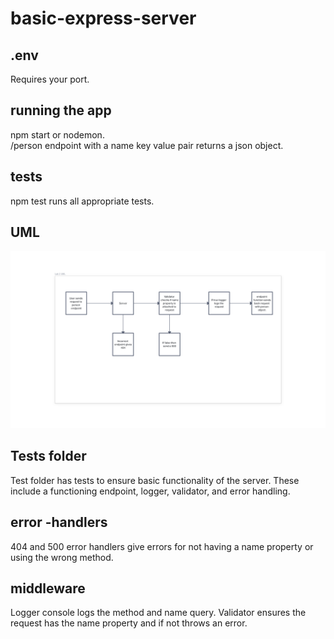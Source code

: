 # basic-express-server 

## .env 

Requires your port.  

## running the app  

npm start or nodemon.  
/person endpoint with a name key value pair returns a json object.

## tests  

npm test runs all appropriate tests.

## UML  

![Whiteboard](./imgs/BasicExpressUML.png)

## Tests folder  

Test folder has tests to ensure basic functionality of the server. These include a functioning endpoint, logger, validator, and error handling.  

## error -handlers  

404 and 500 error handlers give errors for not having a name property or using the wrong method.  

## middleware  

Logger console logs the method and name query. Validator ensures the request has the name property and if not throws an error.  

